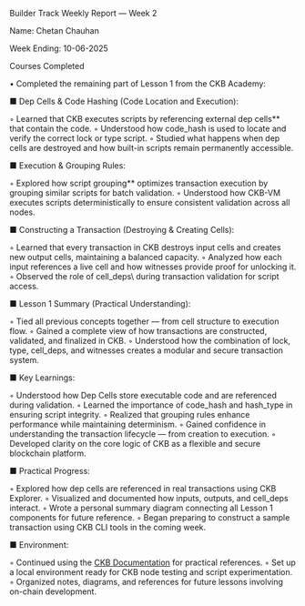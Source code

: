 Builder Track Weekly Report — Week 2

Name: Chetan Chauhan

Week Ending: 10-06-2025

Courses Completed

• Completed the remaining part of Lesson 1 from the CKB Academy:

  ■ Dep Cells & Code Hashing (Code Location and Execution):

   ◦ Learned that CKB executes scripts by referencing external dep cells** that contain the code.
   ◦ Understood how code_hash is used to locate and verify the correct lock or type script.
   ◦ Studied what happens when dep cells are destroyed and how built-in scripts remain permanently accessible.
  
  ■ Execution & Grouping Rules:

   ◦ Explored how script grouping** optimizes transaction execution by grouping similar scripts for batch validation.
   ◦ Understood how CKB-VM executes scripts deterministically to ensure consistent validation across all nodes.
  
  ■ Constructing a Transaction (Destroying & Creating Cells):

   ◦ Learned that every transaction in CKB destroys input cells and creates new output cells, maintaining a balanced capacity.
   ◦ Analyzed how each input references a live cell and how witnesses provide proof for unlocking it.
   ◦ Observed the role of cell_deps\ during transaction validation for script access.
   
  ■ Lesson 1 Summary (Practical Understanding):

   ◦ Tied all previous concepts together — from cell structure to execution flow.
   ◦ Gained a complete view of how transactions are constructed, validated, and finalized in CKB.
   ◦ Understood how the combination of lock, type, cell_deps, and witnesses creates a modular and secure transaction system.

  ■ Key Learnings:

   ◦ Understood how Dep Cells store executable code and are referenced during validation.
   ◦ Learned the importance of code_hash and hash_type in ensuring script integrity.
   ◦ Realized that grouping rules enhance performance while maintaining determinism.
   ◦ Gained confidence in understanding the transaction lifecycle — from creation to execution.
   ◦ Developed clarity on the core logic of CKB as a flexible and secure blockchain platform.

  ■ Practical Progress:

   ◦ Explored how dep cells are referenced in real transactions using CKB Explorer.
   ◦ Visualized and documented how inputs, outputs, and cell_deps interact.
   ◦ Wrote a personal summary diagram connecting all Lesson 1 components for future reference.
   ◦ Began preparing to construct a sample transaction using CKB CLI tools in the coming week.

  ■ Environment:

   ◦ Continued using the [CKB Documentation](https://docs.nervos.org/) for practical references.
   ◦ Set up a local environment ready for CKB node testing and script experimentation.
   ◦ Organized notes, diagrams, and references for future lessons involving on-chain development.

